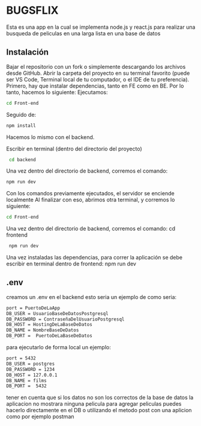 
# BUGSFLIX

Esta es una app en la cual se implementa node.js y react.js para realizar una busqueda de peliculas en una larga lista en una base de datos


## Instalación

Bajar el repositorio con un fork o simplemente descargando los archivos desde GitHub.
Abrir la carpeta del proyecto en su terminal favorito (puede ser VS Code, Terminal local de tu computador, o el IDE de tu preferencia).
Primero, hay que instalar dependencias, tanto en FE como en BE. Por lo tanto, hacemos lo siguiente:
Ejecutamos:
```bash
cd Front-end
```
Seguido de:
```bash
npm install
```
Hacemos lo mismo con el backend.

Escribir en terminal (dentro del directorio del proyecto)
```bash
 cd backend
```
Una vez dentro del directorio de backend, corremos el comando:
 ```bash
 npm run dev
```
Con los comandos previamente ejecutados, el servidor se enciende localmente
Al finalizar con eso, abrimos otra terminal, y corremos lo siguiente:
 ```bash
 cd Front-end
```
 
Una vez dentro del directorio de backend, corremos el comando:
cd frontend
```bash
 npm run dev
```
Una vez instaladas las dependencias, para correr la aplicación se debe escribir en terminal dentro de frontend: npm run dev
## .env

creamos un .env en el backend esto seria un ejemplo de como seria: 

```bash
port = PuertoDeLaApp
DB_USER = UsuarioBaseDeDatosPostgresql
DB_PASSWORD = ContraseñaDelUsuarioPostgresql
DB_HOST = HostingDeLaBaseDeDatos
DB_NAME = NombreBaseDeDatos
DB_PORT =  PuertoDeLaBaseDeDatos
```

para ejecutarlo de forma local un ejemplo: 
```bash
port = 5432
DB_USER = postgres
DB_PASSWORD = 1234
DB_HOST = 127.0.0.1
DB_NAME = films
DB_PORT =  5432
```
tener en cuenta que si los datos no son los correctos de la base de datos la aplicacion no mostrara ninguna pelicula
para agregar peliculas puedes hacerlo directamente en el DB o utilizando el metodo post con una aplicion como por ejemplo postman
